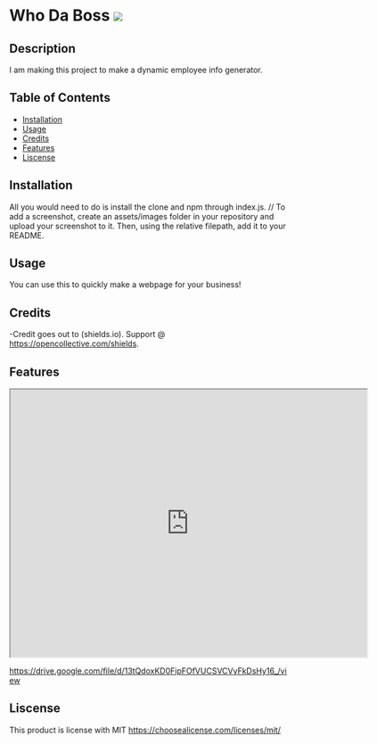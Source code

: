 # Who Da Boss <img src=https://img.shields.io/badge/license-MIT-blue/>

## Description

I am making this project to make a dynamic employee info generator.

## Table of Contents

- [Installation](#installation)
- [Usage](#usage)
- [Credits](#credits)
- [Features](#features)
- [Liscense](#liscense)

## Installation

All you would need to do is install the clone and npm through index.js.
// To add a screenshot, create an assets/images folder in your repository and upload your screenshot to it. Then, using the relative filepath, add it to your README.

## Usage

You can use this to quickly make a webpage for your business!

## Credits

-Credit goes out to (shields.io). Support @ <https://opencollective.com/shields>.

## Features
<iframe src="https://drive.google.com/file/d/13tQdoxKD0FipFOfVUCSVCVyFkDsHy16_/preview" width="640" height="480"></iframe>

https://drive.google.com/file/d/13tQdoxKD0FipFOfVUCSVCVyFkDsHy16_/view

## Liscense

This product is license with MIT
<https://choosealicense.com/licenses/mit/>
